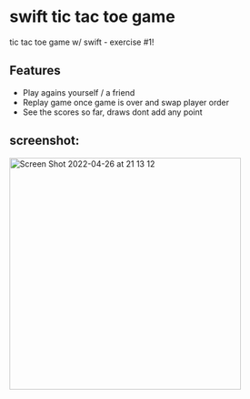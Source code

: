 # swift tic tac toe game
tic tac toe game w/ swift - exercise #1!

## Features
- Play agains yourself / a friend
- Replay game once game is over and swap player order
- See the scores so far, draws dont add any point

## screenshot:
<img width="407" alt="Screen Shot 2022-04-26 at 21 13 12" src="https://user-images.githubusercontent.com/42100027/165366527-35975c3b-1c7a-4671-b7a9-d104c56156bd.png">
